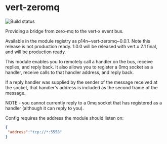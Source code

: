 vert-zeromq
===========

![Build status](https://travis-ci.org/p14n/vert-zeromq.png)

Providing a bridge from zero-mq to the vert-x event bus.

Available in the module registry as p14n~vert-zeromq~0.0.1.  Note this release is not production ready.  1.0.0 will be
released with vert.x 2.1 final, and will be production ready.

This module enables you to remotely call a handler on the bus, receive replies, and reply back.  It also allows you
to register a 0mq socket as a handler, receive calls to that handler address, and reply back.


If a reply handler was supplied by the sender of the message received at the socket,
that handler's address is included as the second frame of the message.

NOTE - you cannot currently reply to a 0mq socket that has registered as a handler (although it can reply to you).

Config requires the address the module should listen on:

```json
{
 "address":"tcp://*:5558"
}
```
